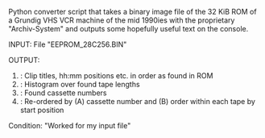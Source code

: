 Python converter script that takes a binary image file of the 32 KiB ROM of a Grundig VHS VCR machine of the mid 1990ies with the proprietary "Archiv-System" and outputs some hopefully useful text on the console.

INPUT:
File "EEPROM_28C256.BIN"

OUTPUT:
1. : Clip titles, hh:mm positions etc. in order as found in ROM
2. : Histogram over found tape lengths
3. : Found cassette numbers
4. : Re-ordered by (A) cassette number and (B) order within each tape by start position

Condition: "Worked for my input file"
